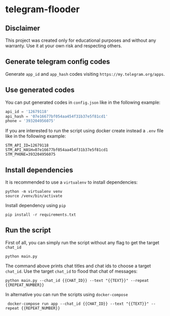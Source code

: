 # telegram-flooder

## Disclaimer
This project was created only for educational purposes and without any warranty. Use it at your own risk and respecting others. 

## Generate telegram config codes
Generate `app_id` and `app_hash` codes visiting `https://my.telegram.org/apps`.

## Use generated codes 
You can put generated codes in `config.json` like in the following example:
```python
api_id = '12679118'
api_hash = '07e16677bf054aa454f31b37e5f81cd1'
phone = '393204956075'
```
If you are interested to run the script using docker create instead a `.env` file like in the following example:
```shell
STM_API_ID=12679118
STM_API_HASH=07e16677bf054aa454f31b37e5f81cd1
STM_PHONE=393204956075
```

## Install dependencies
It is recommended to use a `virtualenv` to install dependencies:
```shell
python -m virtualenv venv
source /venv/bin/activate
```
Install dependency using `pip`
```shell
pip install -r requirements.txt
```

## Run the script
First of all, you can simply run the script without any flag to get the target `chat_id` 
```shell
python main.py
```
The command above prints chat titles and chat ids to choose a target `chat_id`.
Use the target `chat_id` to flood that chat of messages:
```shell
python main.py --chat_id {{CHAT_ID}} --text "{{TEXT}}" --repeat {{REPEAT_NUMBER}}
```


In alternative you can run the scripts using `docker-compose`
```shell
 docker-compose run app --chat_id {{CHAT_ID}} --text "{{TEXT}}" --repeat {{REPEAT_NUMBER}}
```
